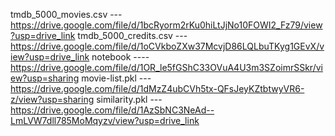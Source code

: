  tmdb_5000_movies.csv ---  https://drive.google.com/file/d/1bcRyorm2rKu0hiLtJjNo10FOWI2_Fz79/view?usp=drive_link
 tmdb_5000_credits.csv --- https://drive.google.com/file/d/1oCVkboZXw37McvjD86LQLbuTKyg1GEvX/view?usp=drive_link
 notebook ---- https://drive.google.com/file/d/1OR_le5fGShC33OVuA4U3m3SZoimrSSkr/view?usp=sharing
 movie-list.pkl --- https://drive.google.com/file/d/1dMzZ4ubCVh5tx-QFsJeyKZtbtwyVR6-z/view?usp=sharing
 similarity.pkl --- https://drive.google.com/file/d/1AzSbNC3NeAd--LmLVW7dll785MoMqyzv/view?usp=drive_link
 
